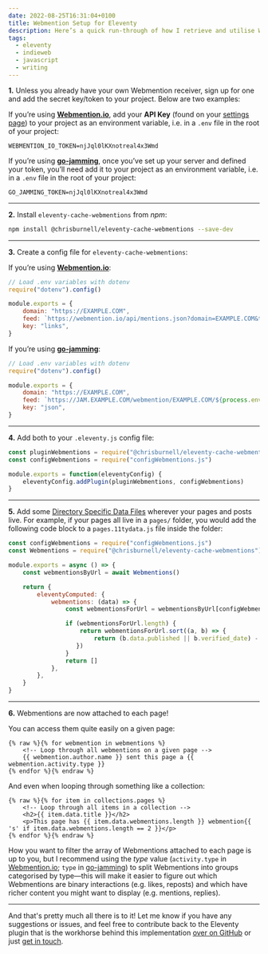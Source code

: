 ```yaml
---
date: 2022-08-25T16:31:04+0100
title: Webmention Setup for Eleventy
description: Here’s a quick run-through of how I retrieve and utilise Webmentions with my Eleventy website.
tags:
  - eleventy
  - indieweb
  - javascript
  - writing
---
```


**1.** Unless you already have your own Webmention receiver, sign up for one and add the secret key/token to your project. Below are two examples:

If you’re using **[Webmention.io](https://webmention.io/)**, add your **API Key** (found on your [settings page](https://webmention.io/settings)) to your project as an environment variable, i.e. in a `.env` file in the root of your project:

```
WEBMENTION_IO_TOKEN=njJql0lKXnotreal4x3Wmd
```

If you’re using **[go-jamming](https://git.brainbaking.com/wgroeneveld/go-jamming)**, once you’ve set up your server and defined your token, you’ll need add it to your project as an environment variable, i.e. in a `.env` file in the root of your project:

```text
GO_JAMMING_TOKEN=njJql0lKXnotreal4x3Wmd
```

--------

**2.** Install `eleventy-cache-webmentions` from *npm*:

```bash
npm install @chrisburnell/eleventy-cache-webmentions --save-dev
```

--------

**3.** Create a config file for `eleventy-cache-webmentions`:

If you’re using **[Webmention.io](https://webmention.io/)**:

```javascript
// Load .env variables with dotenv
require("dotenv").config()

module.exports = {
	domain: "https://EXAMPLE.COM",
	feed: `https://webmention.io/api/mentions.json?domain=EXAMPLE.COM&token=${process.env.WEBMENTION_IO_TOKEN}&per-page=9001`,
	key: "links",
}
```

If you’re using **[go-jamming](https://git.brainbaking.com/wgroeneveld/go-jamming)**:

```javascript
// Load .env variables with dotenv
require("dotenv").config()

module.exports = {
	domain: "https://EXAMPLE.COM",
	feed: `https://JAM.EXAMPLE.COM/webmention/EXAMPLE.COM/${process.env.GO_JAMMING_TOKEN}`,
	key: "json",
}
```

--------

**4.** Add both to your `.eleventy.js` config file:

```javascript
const pluginWebmentions = require("@chrisburnell/eleventy-cache-webmentions")
const configWebmentions = require("configWebmentions.js")

module.exports = function(eleventyConfig) {
    eleventyConfig.addPlugin(pluginWebmentions, configWebmentions)
}
```

--------

**5.** Add some [Directory Specific Data Files](https://www.11ty.dev/docs/data-template-dir/) wherever your pages and posts live. For example, if your pages all live in a `pages/` folder, you would add the following code block to a `pages.11tydata.js` file inside the folder:

```javascript
const configWebmentions = require("configWebmentions.js")
const Webmentions = require("@chrisburnell/eleventy-cache-webmentions")(null, configWebmentions)

module.exports = async () => {
    const webmentionsByUrl = await Webmentions()

    return {
        eleventyComputed: {
            webmentions: (data) => {
                const webmentionsForUrl = webmentionsByUrl[configWebmentions.domain + data.page.url] || []

                if (webmentionsForUrl.length) {
                    return webmentionsForUrl.sort((a, b) => {
                        return (b.data.published || b.verified_date) - (a.data.published || a.verified_date)
                   })
                }
                return []
            },
        },
    }
}
```

--------

**6.** Webmentions are now attached to each page!

You can access them quite easily on a given page:

```twig
{% raw %}{% for webmention in webmentions %}
    <!-- Loop through all webmentions on a given page -->
    {{ webmention.author.name }} sent this page a {{ webmention.activity.type }}
{% endfor %}{% endraw %}
```

And even when looping through something like a collection:

```twig
{% raw %}{% for item in collections.pages %}
    <!-- Loop through all items in a collection -->
    <h2>{{ item.data.title }}</h2>
    <p>This page has {{ item.data.webmentions.length }} webmention{{ 's' if item.data.webmentions.length == 2 }}</p>
{% endfor %}{% endraw %}
```

How you want to filter the array of Webmentions attached to each page is up to you, but I recommend using the *type* value (`activity.type` in [Webmention.io](https://webmention.io/); `type` in [go-jamming](https://git.brainbaking.com/wgroeneveld/go-jamming)) to split Webmentions into groups categorised by type—this will make it easier to figure out which Webmentions are binary interactions (e.g. likes, reposts) and which have richer content you might want to display (e.g. mentions, replies).

--------

And that's pretty much all there is to it! Let me know if you have any suggestions or issues, and feel free to contribute back to the Eleventy plugin that is the workhorse behind this implementation [over on GitHub](https://github.com/chrisburnell/eleventy-cache-webmentions) or just [get in touch](/about/#contact).
